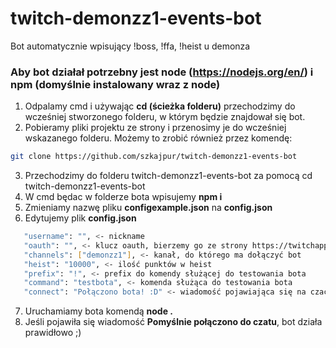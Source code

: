 # twitch-demonzz1-events-bot
Bot automatycznie wpisujący !boss, !ffa, !heist u demonza

### Aby bot działał potrzebny jest node (https://nodejs.org/en/) i npm (domyślnie instalowany wraz z node)

1. Odpalamy cmd i używając **cd (ścieżka folderu)** przechodzimy do wcześniej stworzonego folderu, w którym będzie znajdował się bot.
2. Pobieramy pliki projektu ze strony i przenosimy je do wcześniej wskazanego folderu. Możemy to zrobić również przez komendę:
```bash
git clone https://github.com/szkajpur/twitch-demonzz1-events-bot
```
3. Przechodzimy do folderu twitch-demonzz1-events-bot za pomocą cd twitch-demonzz1-events-bot
4. W cmd będac w folderze bota wpisujemy **npm i**
5. Zmieniamy nazwę pliku **configexample.json** na **config.json**
6. Edytujemy plik **config.json**
```bash
   "username": "", <- nickname
   "oauth": "", <- klucz oauth, bierzemy go ze strony https://twitchapps.com/tmi/ ! KOPIUJEMY WRAZ Z OAUTH: !
   "channels": ["demonzz1"], <- kanał, do którego ma dołączyć bot
   "heist": "10000", <- ilość punktów w heist
   "prefix": "!", <- prefix do komendy służącej do testowania bota
   "command": "testbota", <- komenda służąca do testowania bota
   "connect": "Połączono bota! :D" <- wiadomość pojawiająca się na czacie po połączeniu się bota
```
7. Uruchamiamy bota komendą **node .**
8. Jeśli pojawiła się wiadomość **Pomyślnie połączono do czatu**, bot działa prawidłowo ;)
